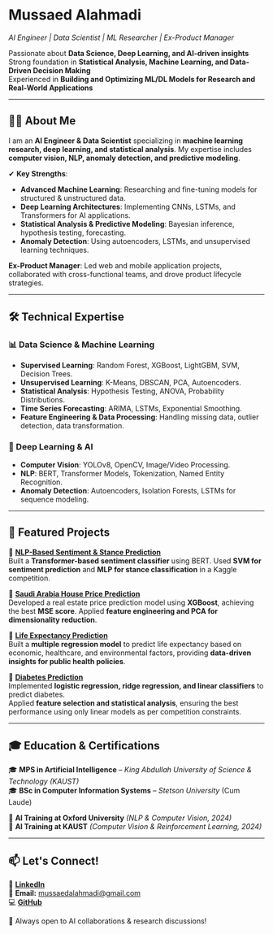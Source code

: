 # Mussaed Alahmadi  
*AI Engineer | Data Scientist | ML Researcher | Ex-Product Manager*  

Passionate about **Data Science, Deep Learning, and AI-driven insights**  
Strong foundation in **Statistical Analysis, Machine Learning, and Data-Driven Decision Making**  
Experienced in **Building and Optimizing ML/DL Models for Research and Real-World Applications**  

---

## 👨‍💻 About Me  
I am an **AI Engineer & Data Scientist** specializing in **machine learning research, deep learning, and statistical analysis**. My expertise includes **computer vision, NLP, anomaly detection, and predictive modeling**.  

✔ **Key Strengths**:  
- **Advanced Machine Learning**: Researching and fine-tuning models for structured & unstructured data.  
- **Deep Learning Architectures**: Implementing CNNs, LSTMs, and Transformers for AI applications.  
- **Statistical Analysis & Predictive Modeling**: Bayesian inference, hypothesis testing, forecasting.  
- **Anomaly Detection**: Using autoencoders, LSTMs, and unsupervised learning techniques.  

**Ex-Product Manager**: Led web and mobile application projects, collaborated with cross-functional teams, and drove product lifecycle strategies.  

---

## 🛠 Technical Expertise  

### 📊 Data Science & Machine Learning  
- **Supervised Learning**: Random Forest, XGBoost, LightGBM, SVM, Decision Trees.  
- **Unsupervised Learning**: K-Means, DBSCAN, PCA, Autoencoders.  
- **Statistical Analysis**: Hypothesis Testing, ANOVA, Probability Distributions.  
- **Time Series Forecasting**: ARIMA, LSTMs, Exponential Smoothing.  
- **Feature Engineering & Data Processing**: Handling missing data, outlier detection, data transformation.  

### 🤖 Deep Learning & AI  
- **Computer Vision**: YOLOv8, OpenCV, Image/Video Processing.  
- **NLP**: BERT, Transformer Models, Tokenization, Named Entity Recognition.  
- **Anomaly Detection**: Autoencoders, Isolation Forests, LSTMs for sequence modeling.  

---

## 📂 Featured Projects  


📌 **[NLP-Based Sentiment & Stance Prediction](https://github.com/Mussaed/Predicting-an-Author-s-Stance-using-Tweets)**  
Built a **Transformer-based sentiment classifier** using BERT. Used **SVM for sentiment prediction** and **MLP for stance classification** in a Kaggle competition.  

📌 **[Saudi Arabia House Price Prediction](https://github.com/Mussaed/saudi-arabia-house-prices-prediction)**  
Developed a real estate price prediction model using **XGBoost**, achieving the best **MSE score**. Applied **feature engineering and PCA for dimensionality reduction**.  

📌 **[Life Expectancy Prediction](https://github.com/Mussaed/life-expectancy-predictions)**  
Built a **multiple regression model** to predict life expectancy based on economic, healthcare, and environmental factors, providing **data-driven insights for public health policies**.  

📌 **[Diabetes Prediction](https://github.com/Mussaed/diabetes-prediction)**  
Implemented **logistic regression, ridge regression, and linear classifiers** to predict diabetes.  
Applied **feature selection and statistical analysis**, ensuring the best performance using only linear models as per competition constraints.  

 <!-- +
📌 **[YOLOv8-Based License Plate Recognition](https://github.com/Mussaed/license-plate-recognition)**  
Trained and fine-tuned **YOLOv8** for **character recognition in vehicle license plates**, improving model accuracy with **custom dataset augmentation**.  
+ -->

 <!-- +  📌 **[Anomaly Detection in Video Feeds](https://github.com/Mussaed/anomaly-detection)**  
Developed an **LSTM-based anomaly detection system** for analyzing video sequences. Explored techniques for **temporal anomaly detection in time-series data**.  
+ -->
---

## 🎓 Education & Certifications  

🎓 **MPS in Artificial Intelligence** – *King Abdullah University of Science & Technology (KAUST)*  
🎓 **BSc in Computer Information Systems** – *Stetson University* (Cum Laude)  

📜 **AI Training at Oxford University** *(NLP & Computer Vision, 2024)*  
📜 **AI Training at KAUST** *(Computer Vision & Reinforcement Learning, 2024)*  

---

## 📫 Let's Connect!  

💼 **[LinkedIn](https://www.linkedin.com/in/mussaed-alahmadi-928481244/)**  
📧 **Email:** [mussaedalahmadi@gmail.com](mailto:mussaedalahmadi@gmail.com)  
💻 **[GitHub](https://github.com/Mussaed)**  

🚀 Always open to AI collaborations & research discussions!  
